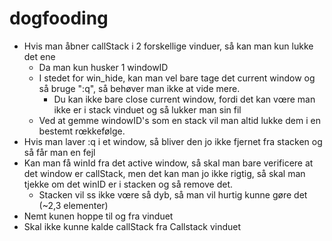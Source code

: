 # dogfooding

- Hvis man åbner callStack i 2 forskellige vinduer, så kan man kun lukke det ene
  - Da man kun husker 1 windowID
  - I stedet for win_hide, kan man vel bare tage det current window og så bruge ":q", så behøver man ikke at vide mere.
    - Du kan ikke bare close current window, fordi det kan vœre man ikke er i stack vinduet og så lukker man sin fil
  - Ved at gemme windowID's som en stack vil man altid lukke dem i en bestemt rœkkefølge.
- Hvis man laver :q i et window, så bliver den jo ikke fjernet fra stacken og så får man en fejl
- Kan man få winId fra det active window, så skal man bare verificere at det window er callStack, men det kan man jo ikke rigtig, så skal man tjekke om det winID er i stacken og så remove det.
  - Stacken vil ss ikke vœre så dyb, så man vil hurtig kunne gøre det (~2,3 elementer)
- Nemt kunen hoppe til og fra vinduet
- Skal ikke kunne kalde callStack fra Callstack vinduet


